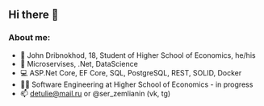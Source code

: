 ## Hi there 👋
### About me:

- 👋 John Dribnokhod, 18, Student of Higher School of Economics, he/his
- 🧠 Microservises, .Net, DataScience
- 💻 ASP.Net Core, EF Core, SQL, PostgreSQL, REST, SOLID, Docker
- 👨‍🎓 Software Engineering at Higher School of Economics - in progress
- 📫 detulie@mail.ru or @ser_zemlianin (vk, tg)

<!--
### Some statistic from GitHub:
![GitHub stats](https://github-readme-stats.vercel.app/api?username=zemlianin)


![Top Langs](https://github-readme-stats.vercel.app/api/top-langs/?username=zemlianin&layout=compact)

**zemlianin/zemlianin** is a ✨ _special_ ✨ repository because its `README.md` (this file) appears on your GitHub profile.

Here are some ideas to get you started:

- 🔭 I’m currently working on ...
- 🌱 I’m currently learning ...
- 👯 I’m looking to collaborate on ...
- 🤔 I’m looking for help with ...
- 💬 Ask me about ...
- 📫 How to reach me: ...
- 😄 Pronouns: ...
- ⚡ Fun fact: ...
-->
